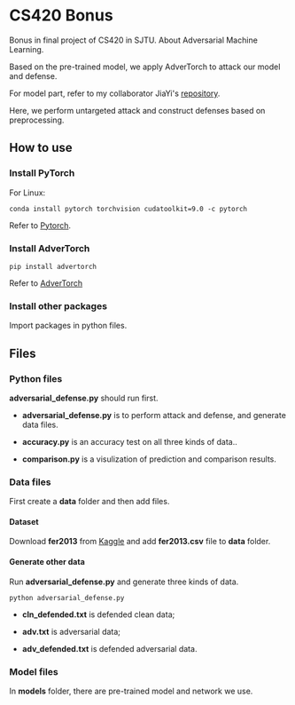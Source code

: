 # CS420 Bonus
Bonus in final project of CS420 in SJTU. About Adversarial Machine Learning.

Based on the pre-trained model, we apply AdverTorch to attack our model and defense.

For model part, refer to my collaborator JiaYi's [repository](https://github.com/JiayiXuDaisy/Machine-Learning/tree/master/Prj/Module%20B).

Here, we perform untargeted attack and construct defenses based on preprocessing.

## How to use
### Install PyTorch
For Linux:
```
conda install pytorch torchvision cudatoolkit=9.0 -c pytorch
```
Refer to [Pytorch](https://pytorch.org/).

### Install AdverTorch
```
pip install advertorch
```
Refer to [AdverTorch](https://github.com/BorealisAI/advertorch.git)

### Install other packages
Import packages in python files.

## Files
### Python files
**adversarial_defense.py** should run first.

* **adversarial_defense.py** is to perform attack and defense, and generate data files.

* **accuracy.py** is an accuracy test on all three kinds of data..

* **comparison.py** is a visulization of prediction and comparison results.

### Data files
First create a **data** folder and then add files.

#### Dataset
Download **fer2013** from [Kaggle](https://www.kaggle.com/c/challenges-in-representation-learning-facial-expression-recognition-challenge) and add **fer2013.csv** file to **data** folder.

#### Generate other data
Run **adversarial_defense.py** and generate three kinds of data.
```
python adversarial_defense.py
```
* **cln_defended.txt** is defended clean data;

* **adv.txt** is adversarial data;

* **adv_defended.txt** is defended adversarial data.

### Model files
In **models** folder, there are pre-trained model and network we use.
